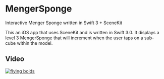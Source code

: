 # MengerSponge
Interactive Menger Sponge written in Swift 3 + SceneKit

This an iOS app that uses SceneKit and is written in Swift 3.0. It displays a level 3 MengerSponge that will increment when the user taps on a sub-cube within the model.


## Video
[![flying boids](https://s3-us-west-2.amazonaws.com/reza-light/menger.gif)](https://www.youtube.com/watch?v=z4kWOq_IkcI)

